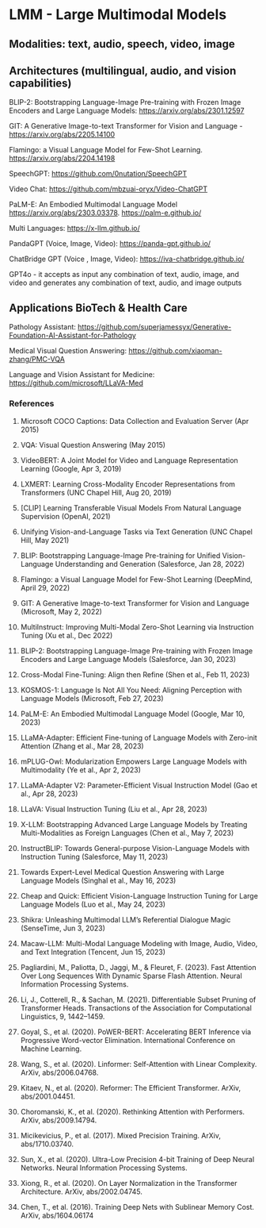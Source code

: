 # LMM - Large Multimodal Models
## Modalities: text, audio, speech, video, image

## Architectures (multilingual, audio, and vision capabilities)
BLIP-2: Bootstrapping Language-Image Pre-training with Frozen Image Encoders and Large Language Models: https://arxiv.org/abs/2301.12597

GIT: A Generative Image-to-text Transformer for Vision and Language - https://arxiv.org/abs/2205.14100

Flamingo: a Visual Language Model for Few-Shot Learning. https://arxiv.org/abs/2204.14198

SpeechGPT: https://github.com/0nutation/SpeechGPT

Video Chat: https://github.com/mbzuai-oryx/Video-ChatGPT

PaLM-E: An Embodied Multimodal Language Model https://arxiv.org/abs/2303.03378. https://palm-e.github.io/

Multi Languages: https://x-llm.github.io/

PandaGPT (Voice, Image, Video): https://panda-gpt.github.io/

ChatBridge GPT (Voice , Image, Video): https://iva-chatbridge.github.io/

GPT4o - it accepts as input any combination of text, audio, image, and video and generates any combination of text, audio, and image outputs

## Applications BioTech & Health Care
Pathology Assistant: https://github.com/superjamessyx/Generative-Foundation-AI-Assistant-for-Pathology

Medical Visual Question Answering: https://github.com/xiaoman-zhang/PMC-VQA

Language and Vision Assistant for Medicine: https://github.com/microsoft/LLaVA-Med

### References
1. Microsoft COCO Captions: Data Collection and Evaluation Server (Apr 2015)
2. VQA: Visual Question Answering (May 2015)
3. VideoBERT: A Joint Model for Video and Language Representation Learning (Google, Apr 3, 2019)
4. LXMERT: Learning Cross-Modality Encoder Representations from Transformers (UNC Chapel Hill, Aug 20, 2019)
5. [CLIP] Learning Transferable Visual Models From Natural Language Supervision (OpenAI, 2021)
6. Unifying Vision-and-Language Tasks via Text Generation (UNC Chapel Hill, May 2021)
7. BLIP: Bootstrapping Language-Image Pre-training for Unified Vision-Language Understanding and Generation (Salesforce, Jan 28, 2022)
8. Flamingo: a Visual Language Model for Few-Shot Learning (DeepMind, April 29, 2022)
9. GIT: A Generative Image-to-text Transformer for Vision and Language (Microsoft, May 2, 2022)
1. MultiInstruct: Improving Multi-Modal Zero-Shot Learning via Instruction Tuning (Xu et al., Dec 2022)
1. BLIP-2: Bootstrapping Language-Image Pre-training with Frozen Image Encoders and Large Language Models (Salesforce, Jan 30, 2023)
1. Cross-Modal Fine-Tuning: Align then Refine (Shen et al., Feb 11, 2023)
1. KOSMOS-1: Language Is Not All You Need: Aligning Perception with Language Models (Microsoft, Feb 27, 2023)
1. PaLM-E: An Embodied Multimodal Language Model (Google, Mar 10, 2023)
1. LLaMA-Adapter: Efficient Fine-tuning of Language Models with Zero-init Attention (Zhang et al., Mar 28, 2023)
1. mPLUG-Owl: Modularization Empowers Large Language Models with Multimodality (Ye et al., Apr 2, 2023)
1. LLaMA-Adapter V2: Parameter-Efficient Visual Instruction Model (Gao et al., Apr 28, 2023)
1. LLaVA: Visual Instruction Tuning (Liu et al., Apr 28, 2023)
1. X-LLM: Bootstrapping Advanced Large Language Models by Treating Multi-Modalities as Foreign Languages (Chen et al., May 7, 2023)
1. InstructBLIP: Towards General-purpose Vision-Language Models with Instruction Tuning (Salesforce, May 11, 2023)
1. Towards Expert-Level Medical Question Answering with Large Language Models (Singhal et al., May 16, 2023)
1. Cheap and Quick: Efficient Vision-Language Instruction Tuning for Large Language Models (Luo et al., May 24, 2023)
1. Shikra: Unleashing Multimodal LLM’s Referential Dialogue Magic (SenseTime, Jun 3, 2023)
1. Macaw-LLM: Multi-Modal Language Modeling with Image, Audio, Video, and Text Integration (Tencent, Jun 15, 2023)


1. Pagliardini, M., Paliotta, D., Jaggi, M., & Fleuret, F. (2023). Fast Attention Over Long Sequences With Dynamic Sparse Flash Attention. Neural Information Processing Systems.
2. Li, J., Cotterell, R., & Sachan, M. (2021). Differentiable Subset Pruning of Transformer Heads. Transactions of the Association for Computational Linguistics, 9, 1442–1459.
3. Goyal, S., et al. (2020). PoWER-BERT: Accelerating BERT Inference via Progressive Word-vector Elimination. International Conference on Machine Learning.
4. Wang, S., et al. (2020). Linformer: Self-Attention with Linear Complexity. ArXiv, abs/2006.04768.
5. Kitaev, N., et al. (2020). Reformer: The Efficient Transformer. ArXiv, abs/2001.04451.
6. Choromanski, K., et al. (2020). Rethinking Attention with Performers. ArXiv, abs/2009.14794.
7. Micikevicius, P., et al. (2017). Mixed Precision Training. ArXiv, abs/1710.03740.
8. Sun, X., et al. (2020). Ultra-Low Precision 4-bit Training of Deep Neural Networks. Neural Information Processing Systems.
9. Xiong, R., et al. (2020). On Layer Normalization in the Transformer Architecture. ArXiv, abs/2002.04745.
10. Chen, T., et al. (2016). Training Deep Nets with Sublinear Memory Cost. ArXiv, abs/1604.06174
